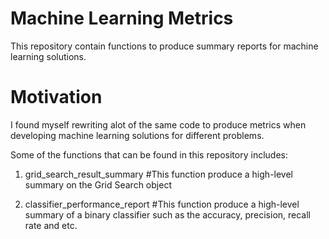 # Machine Learning Metrics
 
This repository contain functions to produce summary reports for machine learning solutions.

# Motivation

I found myself rewriting alot of the same code to produce metrics when developing machine learning solutions for different problems. 
 
Some of the functions that can be found in this repository includes:
1) grid_search_result_summary
#This function produce a high-level summary on the Grid Search object

2) classifier_performance_report
#This function produce a high-level summary of a binary classifier such as the accuracy, precision, recall rate and etc.




